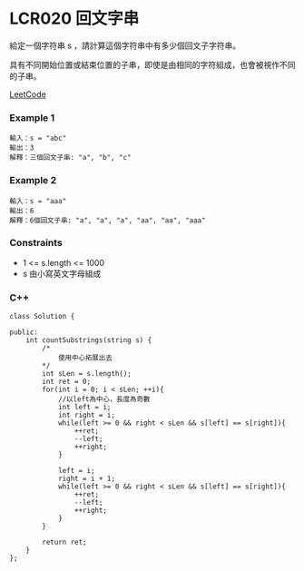 # LCR020 回文字串

給定一個字符串 s ，請計算這個字符串中有多少個回文子字符串。

具有不同開始位置或結束位置的子串，即使是由相同的字符組成，也會被視作不同的子串。
 
[LeetCode](https://leetcode.cn/problems/a7VOhD/description/)

### Example 1

```
輸入：s = "abc"
輸出：3
解釋：三個回文子串: "a", "b", "c"
```

### Example 2

```
輸入：s = "aaa"
輸出：6
解釋：6個回文子串: "a", "a", "a", "aa", "aa", "aaa"
```

### Constraints

* 1 <= s.length <= 1000
* s 由小寫英文字母組成


### C++ 

```
class Solution {

public:
    int countSubstrings(string s) {
        /*
            使用中心拓展出去
        */
        int sLen = s.length();
        int ret = 0;
        for(int i = 0; i < sLen; ++i){
            //以left為中心，長度為奇數
            int left = i;
            int right = i;
            while(left >= 0 && right < sLen && s[left] == s[right]){
                ++ret;
                --left;  
                ++right;
            }

            left = i;
            right = i + 1;
            while(left >= 0 && right < sLen && s[left] == s[right]){
                ++ret;
                --left; 
                ++right;
            }
        }

        return ret;
    }
};
```